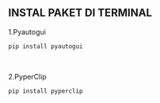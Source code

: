 ## INSTAL PAKET DI TERMINAL

1.Pyautogui
```sh
pip install pyautogui

```
<br>

2.PyperClip
```sh
pip install pyperclip

```
<br>
